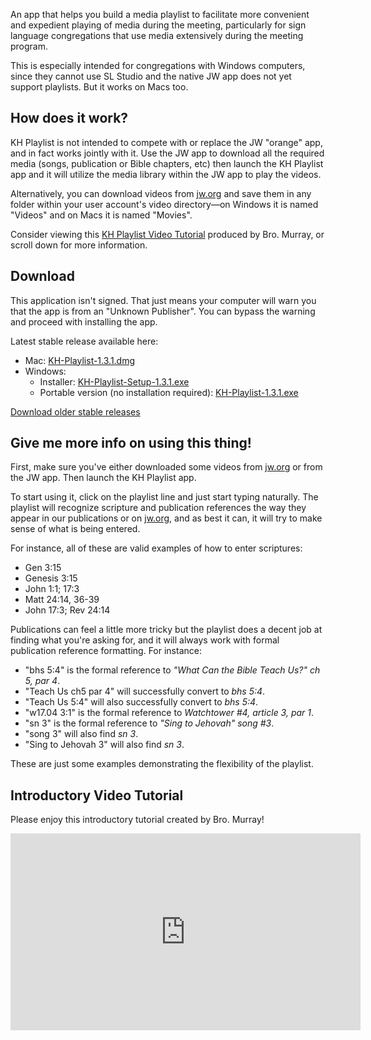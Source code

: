 An app that helps you build a media playlist to facilitate more convenient and expedient playing of media during the meeting, particularly for sign language congregations that use media extensively during the meeting program.

This is especially intended for congregations with Windows computers, since they cannot use SL Studio and the native JW app does not yet support playlists. But it works on Macs too.

## How does it work? ##

KH Playlist is not intended to compete with or replace the JW "orange" app, and in fact works jointly with it. Use the JW app to download all the required media (songs, publication or Bible chapters, etc) then launch the KH Playlist app and it will utilize the media library within the JW app to play the videos.

Alternatively, you can download videos from [jw.org](https://www.jw.org/ase/publications) and save them in any folder within your user account's video directory—on Windows it is named "Videos" and on Macs it is named "Movies".

Consider viewing this [KH Playlist Video Tutorial](https://youtu.be/Saiq5fN3vlw) produced by Bro. Murray, or scroll down for more information.

## Download ##

This application isn't signed. That just means your computer will warn you that 
the app is from an "Unknown Publisher". You can bypass the warning and proceed
with installing the app.

Latest stable release available here: 

  * Mac: [KH-Playlist-1.3.1.dmg](https://github.com/joshuacurtiss/khplaylist/releases/download/1.3.1/KH-Playlist-1.3.1.dmg)
  * Windows:
    * Installer: [KH-Playlist-Setup-1.3.1.exe](https://github.com/joshuacurtiss/khplaylist/releases/download/1.3.1/KH-Playlist-Setup-1.3.1.exe)
    * Portable version (no installation required): [KH-Playlist-1.3.1.exe](https://github.com/joshuacurtiss/khplaylist/releases/download/1.3.1/KH-Playlist-1.3.1.exe)

[Download older stable releases](https://github.com/joshuacurtiss/khplaylist/releases)

## Give me more info on using this thing! ##

First, make sure you've either downloaded some videos from [jw.org](https://www.jw.org/ase/publications) or from the JW app. Then launch the KH Playlist app.

To start using it, click on the playlist line and just start typing naturally. The playlist will recognize scripture and publication references the way they appear in our publications or on [jw.org](https://jw.org), and as best it can, it will try to make sense of what is being entered.

For instance, all of these are valid examples of how to enter scriptures:

* Gen 3:15
* Genesis 3:15
* John 1:1; 17:3
* Matt 24:14, 36-39
* John 17:3; Rev 24:14

Publications can feel a little more tricky but the playlist does a decent job at finding what you're asking for, and it will always work with formal publication reference formatting. For instance: 

* "bhs 5:4" is the formal reference to *"What Can the Bible Teach Us?" ch 5, par 4*.  
* "Teach Us ch5 par 4" will successfully convert to *bhs 5:4*.  
* "Teach Us 5:4" will also successfully convert to *bhs 5:4*. 
* "w17.04 3:1" is the formal reference to *Watchtower #4, article 3, par 1*. 
* "sn 3" is the formal reference to *"Sing to Jehovah" song #3*.  
* "song 3" will also find *sn 3*.  
* "Sing to Jehovah 3" will also find *sn 3*. 

These are just some examples demonstrating the flexibility of the playlist.

## Introductory Video Tutorial ##

Please enjoy this introductory tutorial created by Bro. Murray! 

<iframe width="560" height="315" src="https://www.youtube.com/embed/Saiq5fN3vlw" frameborder="0" allow="autoplay; encrypted-media" allowfullscreen></iframe>
